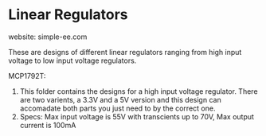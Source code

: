 # Linear Regulators
website: simple-ee.com

These are designs of different linear regulators ranging from high input voltage to low input voltage regulators.

MCP1792T:
1. This folder contains the designs for a high input voltage regulator.  There are two varients, a 3.3V and a 5V version and this design can accomadate both parts you just need to by the correct one.
2. Specs: Max input voltage is 55V with transcients up to 70V, Max output current is 100mA
